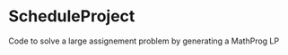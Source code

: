 ScheduleProject
===============

Code to solve a large assignement problem by generating a MathProg LP
